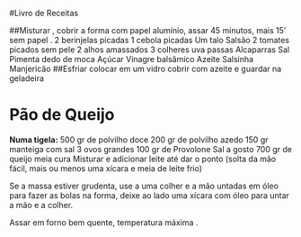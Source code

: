 #Livro de Receitas

##Misturar , cobrir a forma com papel alumínio, assar 45 minutos, mais 15’ sem papel .
2 berinjelas picadas
1 cebola picadas
Um talo Salsão
2 tomates picados sem pele
2 alhos amassados
3 colheres uva passas 
Alcaparras
Sal
Pimenta dedo de moca
Açúcar
Vinagre balsâmico
Azeite
Salsinha
Manjericão
##Esfriar colocar em um vidro cobrir com azeite e guardar na geladeira


<H1>Pão de Queijo</H1>
<B>Numa tigela:</B>
500 gr de polvilho doce
200 gr de polvilho azedo
150 gr manteiga com sal
3 ovos grandes
100 gr de Provolone
Sal a gosto
700 gr de queijo meia cura
Misturar e adicionar leite até dar o ponto (solta da mão fácil, mais ou menos uma xícara e meia de leite frio)

Se a massa estiver grudenta,  use a uma colher e a mão untadas em óleo para fazer as bolas na forma, deixe ao lado uma xícara com óleo para untar a mão e a colher.

Assar em forno bem quente, temperatura máxima .

